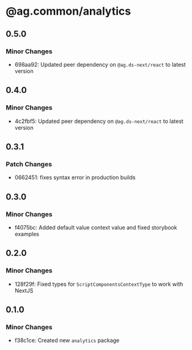 # @ag.common/analytics

## 0.5.0

### Minor Changes

- 698aa92: Updated peer dependency on `@ag.ds-next/react` to latest version

## 0.4.0

### Minor Changes

- 4c2fbf5: Updated peer dependency on `@ag.ds-next/react` to latest version

## 0.3.1

### Patch Changes

- 0662451: fixes syntax error in production builds

## 0.3.0

### Minor Changes

- f4075bc: Added default value context value and fixed storybook examples

## 0.2.0

### Minor Changes

- 128f29f: Fixed types for `ScriptComponentsContextType` to work with NextJS

## 0.1.0

### Minor Changes

- f38c1ce: Created new `analytics` package
